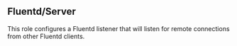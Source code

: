 ## Fluentd/Server

This role configures a Fluentd listener that will listen for remote
connections from other Fluentd clients.
